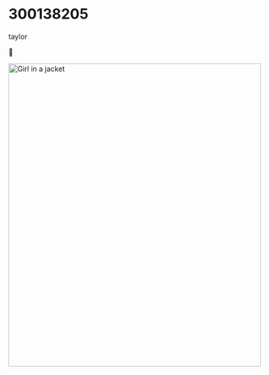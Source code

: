 # 300138205
taylor


:snake:


<img src="images/Cartel_Berlin.jpg" alt="Girl in a jacket" width="500" height="600">
